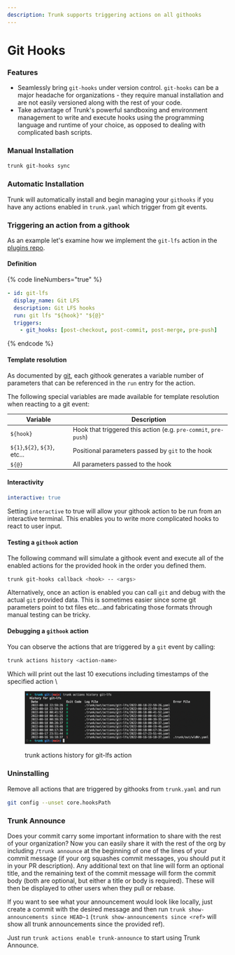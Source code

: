 ```yaml
---
description: Trunk supports triggering actions on all githooks
---
```


# Git Hooks

### Features

* Seamlessly bring `git-hooks` under version control. `git-hooks`  can be a major headache for organizations - they require manual installation and are not easily versioned along with the rest of your code.
* Take advantage of Trunk's powerful sandboxing and environment management to write and execute hooks using the programming language and runtime of your choice, as opposed to dealing with complicated bash scripts.

### Manual Installation

```bash
trunk git-hooks sync
```

### Automatic Installation

Trunk will automatically install and begin managing your `githooks` if you have any actions enabled in `trunk.yaml` which trigger from git events.

### Triggering an action from a githook

As an example let's examine how we implement the `git-lfs` action in the [plugins repo](https://github.com/trunk-io/plugins).

#### Definition

{% code lineNumbers="true" %}
```yaml
- id: git-lfs
  display_name: Git LFS
  description: Git LFS hooks
  run: git lfs "${hook}" "${@}"
  triggers:
    - git_hooks: [post-checkout, post-commit, post-merge, pre-push]
```
{% endcode %}

#### Template resolution

As documented by [git](https://git-scm.com/docs/githooks), each githook generates a variable number of parameters that can be referenced in the `run` entry for the action.

The following special variables are made available for template resolution when reacting to a git event:

| Variable                      | Description                                                     |
| ----------------------------- | --------------------------------------------------------------- |
| `${hook}`                     | Hook that triggered this action (e.g. `pre-commit`, `pre-push`) |
| `${1}`,`${2}`, `${3}`, etc... | Positional parameters passed by `git` to the hook               |
| `${@}`                        | All parameters passed to the hook                               |

#### Interactivity

```yaml
interactive: true
```

Setting `interactive` to true will allow your githook action to be run from an interactive terminal. This enables you to write more complicated hooks to react to user input.

#### Testing a `githook` action

The following command will simulate a githook event and execute all of the enabled actions for the provided hook in the order you defined them.

```bash
trunk git-hooks callback <hook> -- <args>
```

Alternatively, once an action is enabled you can call `git` and debug with the actual `git` provided data. This is sometimes easier since some git parameters point to txt files etc...and fabricating those formats through manual testing can be tricky.

#### Debugging a `githook` action

You can observe the actions that are triggered by a `git` event by calling:

```bash
trunk actions history <action-name>
```

Which will print out the last 10 executions including timestamps of the specified action \\

<figure><img src="../../.gitbook/assets/image (1) (1) (1) (1).png" alt=""><figcaption><p>trunk actions history for git-lfs action</p></figcaption></figure>

### Uninstalling

Remove all actions that are triggered by githooks from `trunk.yaml` and run

```bash
git config --unset core.hooksPath
```

### Trunk Announce

Does your commit carry some important information to share with the rest of your organization? Now you can easily share it with the rest of the org by including `/trunk announce` at the beginning of one of the lines of your commit message (if your org squashes commit messages, you should put it in your PR description). Any additional text on that line will form an optional title, and the remaining text of the commit message will form the commit body (both are optional, but either a title or body is required). These will then be displayed to other users when they pull or rebase.

If you want to see what your announcement would look like locally, just create a commit with the desired message and then run `trunk show-announcements since HEAD~1` (`trunk show-announcements since <ref>` will show all trunk announcements since the provided ref).

Just run `trunk actions enable trunk-announce` to start using Trunk Announce.
